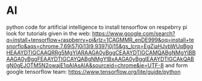 # AI
python code for artificial intelligence
to install tensorflow on respebrry pi look for tutorials given in the web: https://www.google.com/search?q=install+tensorflow+raspberry+pi&rlz=1CAGMMR_enDE999&oq=install+tesnorflo&aqs=chrome.7.69i57j0i13l9.9397j0j15&gs_lcrp=EgZjaHJvbWUqBggHEAAYDTIGCAAQRRg5MgYIARAAGA0yBggCEAAYDTIGCAMQABgNMgYIBBAAGA0yBggFEAAYDTIGCAYQABgNMgYIBxAAGA0yBggIEAAYDTIGCAkQABgN0gEJOTM5N2owajE1qAIAsAIA&sourceid=chrome&ie=UTF-8
and form google tensorflow team: https://www.tensorflow.org/lite/guide/python
